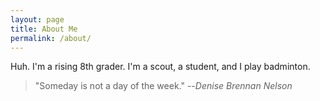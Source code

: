 ```yaml
---
layout: page
title: About Me
permalink: /about/
---
```


Huh. I'm a rising 8th grader. I'm a scout, a student, and I play badminton. 

> "Someday is not a day of the week." --*Denise Brennan Nelson*


